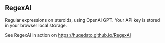<h2>RegexAI</h2>


Regular expressions on steroids, using OpenAI GPT. 
Your API key is stored in your browser local storage.

See RegexAI in action on <a href="https://huqedato.github.io/RegexAI/">https://huqedato.github.io/RegexAI</a>
